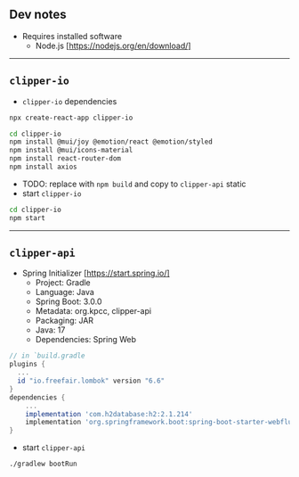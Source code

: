 
## Dev notes

- Requires installed software
  - Node.js [https://nodejs.org/en/download/]

---

## `clipper-io`

- `clipper-io` dependencies
```sh
npx create-react-app clipper-io

cd clipper-io
npm install @mui/joy @emotion/react @emotion/styled
npm install @mui/icons-material
npm install react-router-dom
npm install axios
```

- TODO: replace with `npm build` and copy to `clipper-api` static
- start `clipper-io`
```sh
cd clipper-io
npm start
```

---

## `clipper-api`

- Spring Initializer [https://start.spring.io/]
    - Project: Gradle
    - Language: Java
    - Spring Boot: 3.0.0
    - Metadata: org.kpcc, clipper-api
    - Packaging: JAR
    - Java: 17
    - Dependencies: Spring Web
```gradle
// in `build.gradle
plugins {
  ...
  id "io.freefair.lombok" version "6.6"
}
dependencies {
    ...
    implementation 'com.h2database:h2:2.1.214'
    implementation 'org.springframework.boot:spring-boot-starter-webflux'
}
```

- start `clipper-api`
```sh
./gradlew bootRun
```
